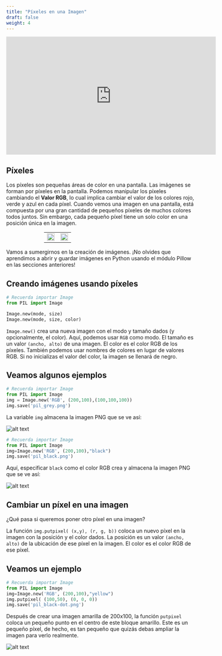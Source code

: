 ```yaml
---
title: "Píxeles en una Imagen"
draft: false
weight: 4
---
```


<iframe width="560" height="315" src="https://www.youtube.com/embed/WvDHBwyM6_U" frameborder="0" allow="accelerometer; autoplay; encrypted-media; gyroscope; picture-in-picture" allowfullscreen></iframe>

## Píxeles 

Los píxeles son pequeñas áreas de color en una pantalla. Las imágenes se forman por píxeles en la pantalla. Podemos manipular los píxeles cambiando el **Valor RGB**, lo cual implica cambiar el valor de los colores rojo, verde y azul en cada píxel. Cuando vemos una imagen en una pantalla, está compuesta por una gran cantidad de pequeños píxeles de muchos colores todos juntos. Sin embargo, cada pequeño píxel tiene un solo color en una posición única en la imagen.

<div style="width:80%;padding-left:20%;">
    <table>
        <td>
            <img src="../../media/nuvi.png" width=100%>
        </td>
        <td>
            <img src="../../media/pixel-nuvi.png" width=100%>
        </td>
    </table>
</div>

Vamos a sumergirnos en la creación de imágenes. ¡No olvides que aprendimos a abrir y guardar imágenes en Python usando el módulo Pillow en las secciones anteriores!

## Creando imágenes usando píxeles

```python
# Recuerda importar Image
from PIL import Image

Image.new(mode, size)
Image.new(mode, size, color)
```

`Image.new()` crea una nueva imagen con el modo y tamaño dados (y opcionalmente, el color). Aquí, podemos usar `RGB` como modo. El tamaño es un valor `(ancho, alto)` de una imagen. El color es el color RGB de los píxeles. También podemos usar nombres de colores en lugar de valores RGB. Si no inicializas el valor del color, la imagen se llenará de negro.

## Veamos algunos ejemplos

```python
# Recuerda importar Image
from PIL import Image
img = Image.new('RGB', (200,100),(100,100,100))
img.save('pil_grey.png')
```
La variable `img` almacena la imagen PNG que se ve así: 

![alt text](../../media/grey.png "Imagen mostrando el primer ejemplo de píxeles")

```python
# Recuerda importar Image
from PIL import Image
img=Image.new('RGB', (200,100),"black")
img.save('pil_black.png')
```
Aquí, especificar `black` como el color RGB crea y almacena la imagen PNG que se ve así:

![alt text](../../media/black.png "Imagen mostrando el segundo ejemplo de píxeles")

## Cambiar un píxel en una imagen 

¿Qué pasa si queremos poner otro píxel en una imagen? 

La función `img.putpixel( (x,y), (r, g, b))` coloca un nuevo píxel en la imagen con la posición y el color dados. La posición es un valor `(ancho, alto)` de la ubicación de ese píxel en la imagen. El color es el color RGB de ese píxel.

## Veamos un ejemplo

```python
# Recuerda importar Image
from PIL import Image
img=Image.new('RGB', (200,100),"yellow")
img.putpixel( (100,50), (0, 0, 0))
img.save('pil_black-dot.png')
```

Después de crear una imagen amarilla de 200x100, la función `putpixel` coloca un pequeño punto en el centro de este bloque amarillo. Este es un pequeño píxel, de hecho, es tan pequeño que quizás debas ampliar la imagen para verlo realmente.

![alt text](../../media/black-dot.png "Imagen mostrando el tercer ejemplo de píxeles")